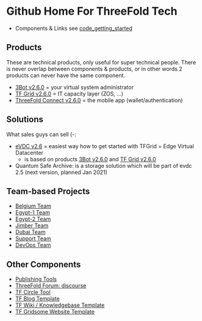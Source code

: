 # Github Home For ThreeFold Tech

- Components & Links see [code_getting_started](code_getting_started.md)

## Products

These are technical products, only useful for super technical people.
There is never overlap between components & products, or in other words 2 products can never have the same component.

- [3Bot v2.6.0](products/3bot2.6.md) = your virtual system administrator
- [TF Grid v2.6.0](products/tfgrid2.6.md) = IT capacity layer (ZOS, ...)
- [ThreeFold Connect v2.6.0](products/threefoldconnect2.6.md) = the mobile app (wallet/authentication)

## Solutions

What sales guys can sell (-:

- [eVDC v2.6](solutions/evdc2.6.md) = easiest way how to get started with TFGrid = Edge Virtual Datacenter
    - is based on products [3Bot v2.6.0](products/3bot2.6.md) and [TF Grid v2.6.0](products/tfgrid2.6.md)
- Quantum Safe Archive: is a storage solution which will be part of evdc 2.5 (next version, planned Jan 2021)

## Team-based Projects

- [Belgium Team](https://github.com/orgs/threefoldtech/projects/61)
- [Egypt-1 Team](https://github.com/orgs/threefoldtech/projects/127)
- [Egypt-2 Team](https://github.com/orgs/threefoldtech/projects/128)
- [Jimber Team](https://github.com/orgs/threefoldtech/projects/60)
- [Dubai Team](https://github.com/orgs/threefoldtech/projects/130)
- [Support Team](https://circles.threefold.me/project/sabrinasadik-tf-support/kanban)
- [DevOps Team](https://github.com/orgs/threefoldtech/projects/66)

## Other Components
  
- [Publishing Tools](https://github.com/threebotserver/publishingtools)
- [ThreeFold Forum: discourse](https://github.com/threefoldtech/threefold-forums)
- [TF Circle Tool](https://github.com/threefoldtech/circles_reporting_tool)
- [TF Blog Template](https://github.com/threefoldfoundation/blog_example)
- [TF Wiki / Knowledgebase Template](https://github.com/threefoldfoundation/wiki_example)
- [TF Gridsome Website Template](https://github.com/threefoldfoundation/www_examplesite)

